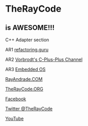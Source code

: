 # TheRayCode
## is AWESOME!!!
C++ Adapter section

AR1 [refactoring.guru](https://refactoring.guru/design-patterns/adapter/cpp/example)

AR2 [Vorbrodt's C-Plus-Plus Channel](https://youtu.be/5dfRV5uWLy4)

AR3 [Embedded OS](https://youtu.be/LsvyrZ1sWcw)


[RayAndrade.COM](https://www.RayAndrade.com)

[TheRayCode.ORG](https://www.TheRayCode.org)

[Facebook](https://www.facebook.com/TheRayCode/)

[Twitter @TheRayCode](https://www.twitter.com/TheRayCode/)

[YouTube](https://www.youtube.com/AndradeRay/)

